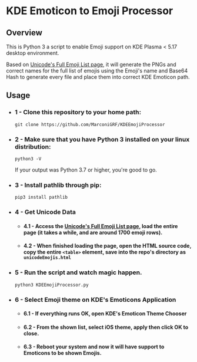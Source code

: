 # KDE Emoticon to Emoji Processor

## Overview
This is Python 3 a script to enable Emoji support on KDE Plasma < 5.17 desktop environment.

Based on [Unicode's Full Emoji List page](http://www.unicode.org/emoji/charts/full-emoji-list.html), it will generate the PNGs and correct names for the full list of emojis using the Emoji's name and Base64 Hash to generate every file and place them into correct KDE Emoticon path.

## Usage
- ### 1 - Clone this repository to **your home path**:
    ```
    git clone https://github.com/MarconiGRF/KDEEmojiProcessor
    ```

- ### 2 - Make sure that you have Python 3 installed on your linux distribution:    
    ```
    python3 -V
    ```
    If your output was Python 3.7  or higher, you're good to go.

- ### 3 - Install pathlib through pip:
    ```
    pip3 install pathlib
    ```

- ### 4 - Get Unicode Data
    - #### 4.1 - Access the [Unicode's Full Emoji List page](http://www.unicode.org/emoji/charts/full-emoji-list.html), load the entire page (it takes a while, and are around 1700 emoji rows).
    - #### 4.2 - When finished loading the page, open the HTML source code, copy the entire `<table>` element, save into the repo's directory as `unicodeEmojis.html`

- ### 5 - Run the script and watch magic happen.
    ```
    python3 KDEEmojiProcessor.py
    ```

- ### 6 - Select Emoji theme on KDE's Emoticons Application
    - #### 6.1 - If everything runs OK, open KDE's Emoticon Theme Chooser
    - #### 6.2 - From the shown list, select iOS theme, apply then click OK to close.
    - #### 6.3 - Reboot your system and now it will have support to Emoticons to be shown Emojis.
